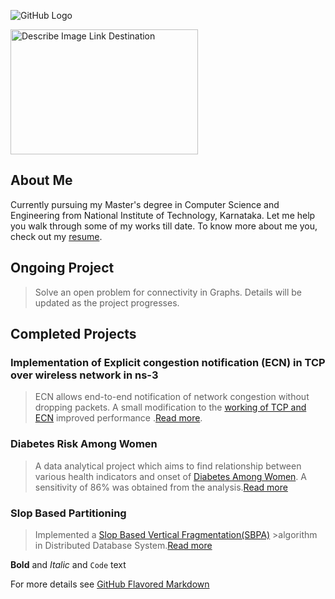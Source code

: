 ![GitHub Logo](https://www.cleverfiles.com/howto/wp-content/uploads/2016/08/mini.jpg)

<a href="html-image-hyperlink.php"><img src="Desktop/mini.jpg" title="Describe Image Link Destination" width="300" height="200" /></a> 


## About Me

Currently pursuing my Master's degree in Computer Science and Engineering from National Institute of Technology, Karnataka. Let me help you walk through some of my works till date. To know more about me you, check out my [resume]().
 


## Ongoing Project

>Solve an open problem for connectivity in Graphs. Details will be updated as the project progresses.



## Completed Projects

### Implementation of Explicit congestion notification (ECN) in TCP over wireless network in ns-3

>ECN allows end-to-end notification of network congestion without dropping packets. A small modification to the [working of TCP and ECN](https://github.com/suraj-ravi93/Implementation-of-Explicit-congestion-notification-ECN-in-TCP-over-wireless-network-in-ns-3.git) improved performance .[Read more](http://ieeexplore.ieee.org/document/905907/). 



### Diabetes Risk Among Women

>A data analytical project which aims to find relationship between various health indicators and onset of [Diabetes Among Women](https://github.com/suraj-ravi93/Diabetes-Risk-among-Women.git). A sensitivity of 86% was obtained from the analysis.[Read more](http://pubmedcentralcanada.ca/pmcc/articles/PMC2245318/pdf/procascamc00018-0276.pdf)



### Slop Based Partitioning

>Implemented a [Slop Based Vertical Fragmentation(SBPA)](https://github.com/suraj-ravi93/Slop-Based-Vertical-Partitioning.git) >algorithm in Distributed Database System.[Read more](http://research.ijcaonline.org/volume99/number4/pxc3897870.pdf)




**Bold** and _Italic_ and `Code` text



For more details see [GitHub Flavored Markdown](https://guides.github.com/features/mastering-markdown/)

